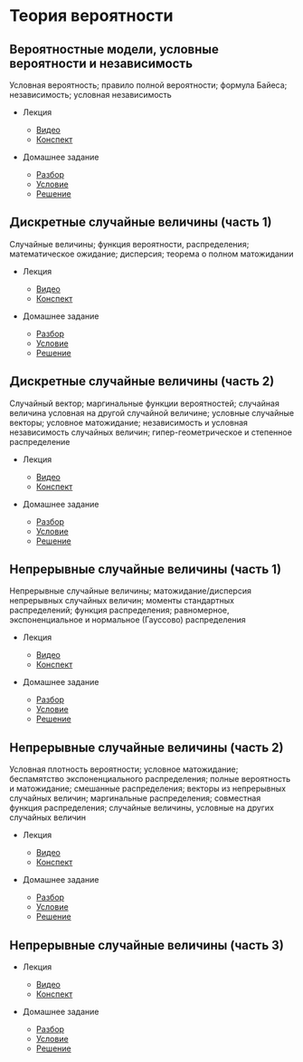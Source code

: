 # Теория вероятности

## Вероятностные модели, условные вероятности и независимость

Условная вероятность; правило полной вероятности; формула Байеса; независимость; условная независимость

- Лекция
    - [Видео](https://www.youtube.com/watch?v=eTd8n_nItSs&list=PLB2iTb0TReMh2M1URpUmjK8AZE-lS5DA9&index=1)
    - [Конспект](https://github.com/aslastin/theory_of_probability/blob/main/lectures/lec1.pdf)

- Домашнее задание
    - [Разбор](https://www.youtube.com/watch?v=PIrpXJeLYhE&list=PLB2iTb0TReMh2M1URpUmjK8AZE-lS5DA9&index=5)
    - [Условие](https://github.com/aslastin/theory_of_probability/blob/main/hw-conditions/hw1.pdf)
    - [Решение](https://github.com/aslastin/theory_of_probability/blob/main/hw-solutions/hw1.pdf)


## Дискретные случайные величины (часть 1)

Случайные величины; функция вероятности, распределения; математическое ожидание; дисперсия; теорема о полном матожидании

- Лекция
    - [Видео](https://www.youtube.com/watch?v=x3KTIIH92yE&list=PLB2iTb0TReMh2M1URpUmjK8AZE-lS5DA9&index=3)
    - [Конспект](https://github.com/aslastin/theory_of_probability/blob/main/lectures/lec2.pdf)

- Домашнее задание
    - [Разбор](https://www.youtube.com/watch?v=q9BDxk19mr4&list=PLB2iTb0TReMh2M1URpUmjK8AZE-lS5DA9&index=7)
    - [Условие](https://github.com/aslastin/theory_of_probability/blob/main/hw-conditions/hw2.pdf)
    - [Решение](https://github.com/aslastin/theory_of_probability/blob/main/hw-solutions/hw2.pdf)


## Дискретные случайные величины (часть 2)

Случайный вектор; маргинальные функции вероятностей; случайная величина условная на другой случайной величине; условные случайные векторы; условное матожидание; независимость и условная независимость случайных величин; гипер-геометрическое и степенное распределение

- Лекция
    - [Видео](https://www.youtube.com/watch?v=8XPTVSrJ0IM&list=PLB2iTb0TReMh2M1URpUmjK8AZE-lS5DA9&index=6&t=3s)
    - [Конспект](https://github.com/aslastin/theory_of_probability/blob/main/lectures/lec3.pdf)

- Домашнее задание
    - [Разбор](https://www.youtube.com/watch?v=f6I_CgIqZec&list=PLB2iTb0TReMh2M1URpUmjK8AZE-lS5DA9&index=9)
    - [Условие](https://github.com/aslastin/theory_of_probability/blob/main/hw-conditions/hw3.pdf)
    - [Решение](https://github.com/aslastin/theory_of_probability/blob/main/hw-solutions/hw3.pdf)
    

## Непрерывные случайные величины (часть 1)

Непрерывные случайные величины; матожидание/дисперсия непрерывных случайных величин; моменты стандартных распределений; функция распределения; равномерное, экспоненциальное и нормальное (Гауссово) распределения

- Лекция
    - [Видео](https://www.youtube.com/watch?v=DM8BWbAlybs&list=PLB2iTb0TReMh2M1URpUmjK8AZE-lS5DA9&index=8)
    - [Конспект](https://github.com/aslastin/theory_of_probability/blob/main/lectures/lec4.pdf)

- Домашнее задание
    - [Разбор](https://www.youtube.com/watch?v=hdptcnB_FvE&list=PLB2iTb0TReMh2M1URpUmjK8AZE-lS5DA9&index=11)
    - [Условие](https://github.com/aslastin/theory_of_probability/blob/main/hw-conditions/hw4.pdf)
    - [Решение](https://github.com/aslastin/theory_of_probability/blob/main/hw-solutions/hw4.pdf)


## Непрерывные случайные величины (часть 2)

Условная плотность вероятности; условное матожидание; беспамятство экспоненциального распределения; полные вероятность и матожидание; смешанные распределения; векторы из непрерывных случайных величин; маргинальные распределения; совместная функция распределения; случайные величины, условные на других случайных величин

- Лекция
    - [Видео](https://www.youtube.com/watch?v=oCn_Utrfl8I&list=PLB2iTb0TReMh2M1URpUmjK8AZE-lS5DA9&index=10&t=1s)
    - [Конспект](https://github.com/aslastin/theory_of_probability/blob/main/lectures/lec5.pdf)

- Домашнее задание
    - [Разбор](https://www.youtube.com/watch?v=vWbK7jUzGTE&list=PLB2iTb0TReMh2M1URpUmjK8AZE-lS5DA9&index=14)
    - [Условие](https://github.com/aslastin/theory_of_probability/blob/main/hw-conditions/hw5.pdf)
    - [Решение](https://github.com/aslastin/theory_of_probability/blob/main/hw-solutions/hw5.pdf)


## Непрерывные случайные величины (часть 3)



- Лекция
    - [Видео](https://www.youtube.com/watch?v=47dphP4ep8w&list=PLB2iTb0TReMh2M1URpUmjK8AZE-lS5DA9&index=12)
    - [Конспект](https://github.com/aslastin/theory_of_probability/blob/main/lectures/lec6.pdf)

- Домашнее задание
    - [Разбор](https://www.youtube.com/watch?v=OXOc3a3o4wE&list=PLB2iTb0TReMh2M1URpUmjK8AZE-lS5DA9&index=16)
    - [Условие](https://github.com/aslastin/theory_of_probability/blob/main/hw-conditions/hw6.pdf)
    - [Решение](https://github.com/aslastin/theory_of_probability/blob/main/hw-solutions/hw6.pdf)